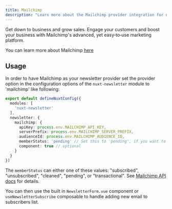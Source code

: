 ```yaml
---
title: Mailchimp
description: "Learn more about the Mailchimp provider integration for newsletter module."
---
```


Get down to business and grow sales. Engage your customers and boost your business with Mailchimp's advanced, yet easy‑to‑use marketing platform.

You can learn more about Mailchimp [here](https://mailchimp.com/)

## Usage

In order to have Mailchimp as your newsletter provider set the provider option in the configuration options of the `nuxt-newsletter` module to 'mailchimp' like following:

```ts [nuxt.config.js|ts]
export default defineNuxtConfig({
  modules: [
    'nuxt-newsletter'
  ],
  newsletter: {
    mailchimp: {
      apiKey: process.env.MAILCHIMP_API_KEY,
      serverPrefix: process.env.MAILCHIMP_SERVER_PREFIX,
      audienceId: process.env.MAILCHIMP_AUDIENCE_ID,
      memberStatus: 'pending' // Set this to 'pending', if you want to use Double Opt-In. Default: subscribed
      component: true // optional
    }
  }
})
```

The `memberStatus` can either one of these values: "subscribed", "unsubscribed", "cleaned", "pending", or "transactional". See [Mailchimp API docs](https://mailchimp.com/developer/marketing/api/list-members/add-member-to-list/) for details.

You can then use the built in `NewsletterForm.vue` component or `useNewsletterSubscribe` composable to handle adding new email to subscribers list.
